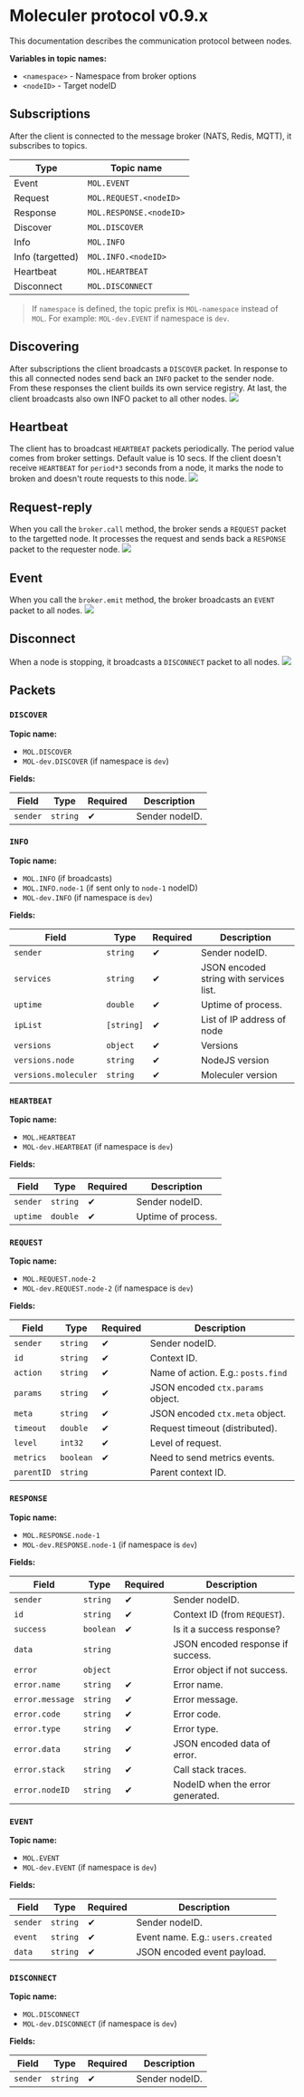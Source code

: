 # Moleculer protocol v0.9.x

This documentation describes the communication protocol between nodes. 

**Variables in topic names:**
- `<namespace>` - Namespace from broker options
- `<nodeID>` - Target nodeID


## Subscriptions
After the client is connected to the message broker (NATS, Redis, MQTT), it subscribes to topics.

| Type | Topic name |
| ---- | ---------- |
| Event | `MOL.EVENT` |
| Request | `MOL.REQUEST.<nodeID>` |
| Response | `MOL.RESPONSE.<nodeID>` |
| Discover | `MOL.DISCOVER` |
| Info | `MOL.INFO` |
| Info (targetted) | `MOL.INFO.<nodeID>` |
| Heartbeat | `MOL.HEARTBEAT` |
| Disconnect | `MOL.DISCONNECT` |

> If `namespace` is defined, the topic prefix is `MOL-namespace` instead of `MOL`. For example: `MOL-dev.EVENT` if namespace is `dev`.

## Discovering
After subscriptions the client broadcasts a `DISCOVER` packet. In response to this all connected nodes send back an `INFO` packet to the sender node. From these responses the client builds its own service registry. At last, the client broadcasts also own INFO packet to all other nodes.
![](http://moleculer.services/images/protocol-0.8/moleculer_protocol_discover.png)

## Heartbeat
The client has to broadcast `HEARTBEAT` packets periodically. The period value comes from broker settings. Default value is 10 secs. 
If the client doesn't receive `HEARTBEAT` for `period*3` seconds from a node, it marks the node to broken and doesn't route requests to this node.
![](http://moleculer.services/images/protocol-0.8/moleculer_protocol_heartbeat.png)

## Request-reply
When you call the `broker.call` method, the broker sends a `REQUEST` packet to the targetted node. It processes the request and sends back a `RESPONSE` packet to the requester node.
![](http://moleculer.services/images/protocol-0.8/moleculer_protocol_request.png)

## Event
When you call the `broker.emit` method, the broker broadcasts an `EVENT` packet to all nodes.
![](http://moleculer.services/images/protocol-0.8/moleculer_protocol_event.png)

## Disconnect
When a node is stopping, it broadcasts a `DISCONNECT` packet to all nodes.
![](http://moleculer.services/images/protocol-0.8/moleculer_protocol_disconnect.png)

## Packets

### `DISCOVER`

**Topic name:**
- `MOL.DISCOVER`
- `MOL-dev.DISCOVER` (if namespace is `dev`)

**Fields:**

| Field | Type | Required | Description |
| ----- | ---- | -------- | ----------- |
| `sender` | `string` | ✔ | Sender nodeID. |


### `INFO`

**Topic name:**
- `MOL.INFO` (if broadcasts)
- `MOL.INFO.node-1` (if sent only to `node-1` nodeID)
- `MOL-dev.INFO` (if namespace is `dev`)

**Fields:**

| Field | Type | Required | Description |
| ----- | ---- | -------- | ----------- |
| `sender` | `string` | ✔ | Sender nodeID. |
| `services` | `string` | ✔ | JSON encoded string with services list. |
| `uptime` | `double` | ✔ | Uptime of process. |
| `ipList` | `[string]` | ✔ | List of IP address of node |
| `versions` | `object` | ✔ | Versions |
|   `versions.node` | `string` | ✔ | NodeJS version |
|   `versions.moleculer` | `string` | ✔ | Moleculer version |


### `HEARTBEAT`

**Topic name:**
- `MOL.HEARTBEAT`
- `MOL-dev.HEARTBEAT` (if namespace is `dev`)

**Fields:**

| Field | Type | Required | Description |
| ----- | ---- | -------- | ----------- |
| `sender` | `string` | ✔ | Sender nodeID. |
| `uptime` | `double` | ✔ | Uptime of process. |


### `REQUEST`

**Topic name:**
- `MOL.REQUEST.node-2`
- `MOL-dev.REQUEST.node-2` (if namespace is `dev`)

**Fields:**

| Field | Type | Required | Description |
| ----- | ---- | -------- | ----------- |
| `sender` | `string` | ✔ | Sender nodeID. |
| `id` | `string` | ✔ | Context ID. |
| `action` | `string` | ✔ | Name of action. E.g.: `posts.find` |
| `params` | `string` | ✔ | JSON encoded `ctx.params` object. |
| `meta` | `string` | ✔ | JSON encoded `ctx.meta` object. |
| `timeout` | `double` | ✔ | Request timeout (distributed). |
| `level` | `int32` | ✔ | Level of request. |
| `metrics` | `boolean` | ✔ | Need to send metrics events. |
| `parentID` | `string` |  | Parent context ID. |


### `RESPONSE`

**Topic name:**
- `MOL.RESPONSE.node-1`
- `MOL-dev.RESPONSE.node-1` (if namespace is `dev`)

**Fields:**

| Field | Type | Required | Description |
| ----- | ---- | -------- | ----------- |
| `sender` | `string` | ✔ | Sender nodeID. |
| `id` | `string` | ✔ | Context ID (from `REQUEST`). |
| `success` | `boolean` | ✔ | Is it a success response? |
| `data` | `string` |  | JSON encoded response if success. |
| `error` | `object` |  | Error object if not success. |
|   `error.name` | `string` | ✔ | Error name. |
|   `error.message` | `string` | ✔ | Error message. |
|   `error.code` | `string` | ✔ | Error code. |
|   `error.type` | `string` | ✔ | Error type. |
|   `error.data` | `string` | ✔ | JSON encoded data of error. |
|   `error.stack` | `string` | ✔ | Call stack traces. |
|   `error.nodeID` | `string` | ✔ | NodeID when the error generated. |


### `EVENT`

**Topic name:**
- `MOL.EVENT`
- `MOL-dev.EVENT` (if namespace is `dev`)

**Fields:**

| Field | Type | Required | Description |
| ----- | ---- | -------- | ----------- |
| `sender` | `string` | ✔ | Sender nodeID. |
| `event` | `string` | ✔ | Event name. E.g.: `users.created` |
| `data` | `string` | ✔ | JSON encoded event payload. |


### `DISCONNECT`

**Topic name:**
- `MOL.DISCONNECT`
- `MOL-dev.DISCONNECT` (if namespace is `dev`)

**Fields:**

| Field | Type | Required | Description |
| ----- | ---- | -------- | ----------- |
| `sender` | `string` | ✔ | Sender nodeID. |

